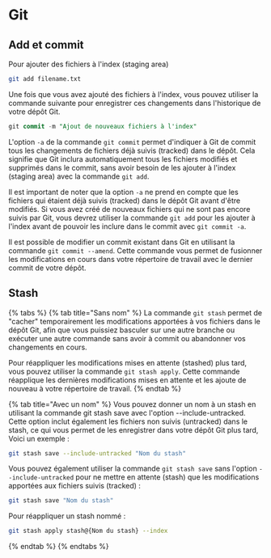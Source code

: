 # Git

## Add et commit

Pour ajouter des fichiers à l'index (staging area)

```bash
git add filename.txt
```

Une fois que vous avez ajouté des fichiers à l'index, vous pouvez utiliser la commande suivante pour enregistrer ces changements dans l'historique de votre dépôt Git.

```sql
git commit -m "Ajout de nouveaux fichiers à l'index"
```

L'option `-a` de la commande `git commit` permet d'indiquer à Git de commit tous les changements de fichiers déjà suivis (tracked) dans le dépôt. Cela signifie que Git inclura automatiquement tous les fichiers modifiés et supprimés dans le commit, sans avoir besoin de les ajouter à l'index (staging area) avec la commande `git add`.

Il est important de noter que la option `-a` ne prend en compte que les fichiers qui étaient déjà suivis (tracked) dans le dépôt Git avant d'être modifiés. Si vous avez créé de nouveaux fichiers qui ne sont pas encore suivis par Git, vous devrez utiliser la commande `git add` pour les ajouter à l'index avant de pouvoir les inclure dans le commit avec `git commit -a`.

Il est possible de modifier un commit existant dans Git en utilisant la commande `git commit --amend`. Cette commande vous permet de fusionner les modifications en cours dans votre répertoire de travail avec le dernier commit de votre dépôt.

## Stash

{% tabs %}
{% tab title="Sans nom" %}
La commande `git stash` permet de "cacher" temporairement les modifications apportées à vos fichiers dans le dépôt Git, afin que vous puissiez basculer sur une autre branche ou exécuter une autre commande sans avoir à commit ou abandonner vos changements en cours.

Pour réappliquer les modifications mises en attente (stashed) plus tard, vous pouvez utiliser la commande `git stash apply`. Cette commande réapplique les dernières modifications mises en attente et les ajoute de nouveau à votre répertoire de travail.
{% endtab %}

{% tab title="Avec un nom" %}
Vous pouvez donner un nom à un stash en utilisant la commande git stash save avec l'option --include-untracked. Cette option inclut également les fichiers non suivis (untracked) dans le stash, ce qui vous permet de les enregistrer dans votre dépôt Git plus tard, Voici un exemple :

```bash
git stash save --include-untracked "Nom du stash"
```

Vous pouvez également utiliser la commande `git stash save` sans l'option `--include-untracked` pour ne mettre en attente (stash) que les modifications apportées aux fichiers suivis (tracked) :

```bash
git stash save "Nom du stash"
```

Pour réappliquer un stash nommé :

```bash
git stash apply stash@{Nom du stash} --index
```
{% endtab %}
{% endtabs %}

